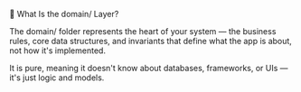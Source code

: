 🧠 What Is the domain/ Layer?

The domain/ folder represents the heart of your system — the business rules, core data structures, and invariants that define what the app is about, not how it's implemented.

It is pure, meaning it doesn't know about databases, frameworks, or UIs — it's just logic and models.